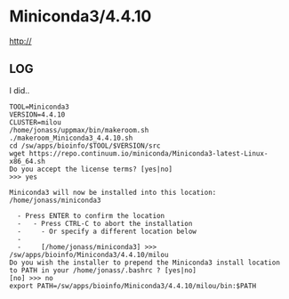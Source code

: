Miniconda3/4.4.10
========================

<http://>

LOG
---

I did..

    TOOL=Miniconda3
    VERSION=4.4.10
    CLUSTER=milou
    /home/jonass/uppmax/bin/makeroom.sh
    ./makeroom_Miniconda3_4.4.10.sh
    cd /sw/apps/bioinfo/$TOOL/$VERSION/src
    wget https://repo.continuum.io/miniconda/Miniconda3-latest-Linux-x86_64.sh
    Do you accept the license terms? [yes|no]
    >>> yes

    Miniconda3 will now be installed into this location:
    /home/jonass/miniconda3

      - Press ENTER to confirm the location
      -   - Press CTRL-C to abort the installation
      -     - Or specify a different location below
      -
      -     [/home/jonass/miniconda3] >>> /sw/apps/bioinfo/Miniconda3/4.4.10/milou
    Do you wish the installer to prepend the Miniconda3 install location
    to PATH in your /home/jonass/.bashrc ? [yes|no]
    [no] >>> no
    export PATH=/sw/apps/bioinfo/Miniconda3/4.4.10/milou/bin:$PATH

